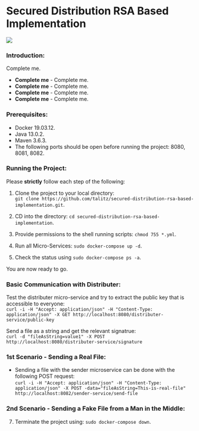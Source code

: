 # Secured Distribution RSA Based Implementation

<img src="https://i.ibb.co/gZ45j0T/Screen-Shot-2020-08-09-at-22-53-52.png" align="center">

### Introduction:
Complete me.
- <b>Complete me</b> - Complete me.
- <b>Complete me</b> - Complete me. 
- <b>Complete me</b> - Complete me.
- <b>Complete me</b> - Complete me.

### Prerequisites:

- Docker 19.03.12. 
- Java 13.0.2.
- Maven 3.6.3.
- The following ports should be open before running the project: 8080, 8081, 8082.

### Running the Project:

Please <b>strictly</b> follow each step of the following:

1) Clone the project to your local directory:</br> ```git clone https://github.com/talitz/secured-distribution-rsa-based-implementation.git```.

2) CD into the directory: ```cd secured-distribution-rsa-based-implementation```.

3) Provide permissions to the shell running scripts: ```chmod 755 *.yml```.

5) Run all Micro-Services: ```sudo docker-compose up -d```.

6) Check the status using ```sudo docker-compose ps -a```.

You are now ready to go. 

### Basic Communication with Distributer:
Test the distributer micro-service and try to extract the public key that is accessible to everyone:</br>
```curl -i -H "Accept: application/json" -H "Content-Type: application/json" -X GET http://localhost:8080/distributer-service/public-key```

Send a file as a string and get the relevant signatrue:</br>
```curl -d "fileAsString=value1" -X POST http://localhost:8080/distributer-service/signature```

### 1st Scenario - Sending a Real File:
- Sending a file with the sender microservice can be done with the following POST request:</br>
```curl -i -H "Accept: application/json" -H "Content-Type: application/json" -X POST -data="fileAsString=This-is-real-file" http://localhost:8082/sender-service/send-file```

### 2nd Scenario - Sending a Fake File from a Man in the Middle:

7) Terminate the project using: ```sudo docker-compose down```.
